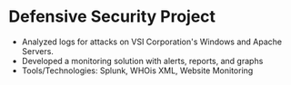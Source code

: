 # Defensive Security Project
* Analyzed logs for attacks on VSI Corporation's Windows and Apache Servers.
* Developed a monitoring solution with alerts, reports, and graphs
* Tools/Technologies: Splunk, WHOis XML, Website Monitoring
